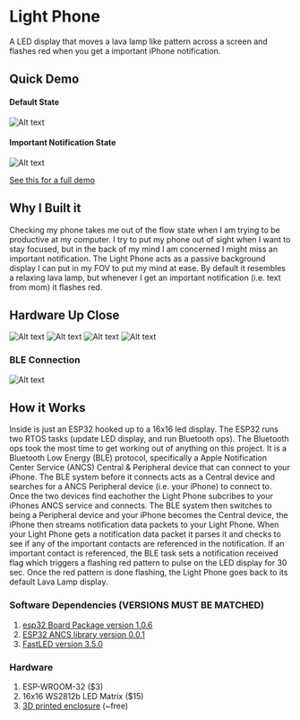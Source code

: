 # Light Phone
A LED display that moves a lava lamp like pattern across a screen and flashes red when you get a important iPhone notification.

## Quick Demo 

#### Default State
![Alt text](./visuals/default_vid.gif)

#### Important Notification State
![Alt text](./visuals/notification_vid.gif)

[See this for a full demo](https://github.com/jovankoledin/light_phone/blob/main/visuals/demo_higher_res.MP4)

## Why I Built it
Checking my phone takes me out of the flow state when I am trying to be productive at my computer.
I try to put my phone out of sight when I want to stay focused, but in the back of my mind I am concerned I might miss an important notification.
The Light Phone acts as a passive background display I can put in my FOV to put my mind at ease.
By default it resembles a relaxing lava lamp, but whenever I get an important notification (i.e. text from mom) it flashes red.

## Hardware Up Close
![Alt text](./visuals/front.jpg) 
![Alt text](./visuals/side.jpg) 
![Alt text](./visuals/leds.jpg) 
![Alt text](./visuals/inside.jpg) 
### BLE Connection
![Alt text](./visuals/ble_bigger.png)

## How it Works
Inside is just an ESP32 hooked up to a 16x16 led display.
The ESP32 runs two RTOS tasks (update LED display, and run Bluetooth ops). The Bluetooth ops took the most time to get working out of anything on this project.
It is a Bluetooth Low Energy (BLE) protocol, specifically a Apple Notification Center Service (ANCS) Central & Peripheral device that can connect to your iPhone.
The BLE system before it connects acts as a Central device and searches for a ANCS Peripheral device (i.e. your iPhone) to connect to. Once the two devices find eachother the Light Phone subcribes to your iPhones ANCS service and connects. The BLE system then switches to being a Peripheral device and your iPhone becomes the Central device, the iPhone then streams notification data packets to your Light Phone.
When your Light Phone gets a notification data packet it parses it and checks to see if any of the important contacts are referenced in the notification. If an important contact is referenced,
the BLE task sets a notification received flag which triggers a flashing red pattern to pulse on the LED display for 30 sec. Once the red pattern is done flashing,
the Light Phone goes back to its default Lava Lamp display.

### Software Dependencies (VERSIONS MUST BE MATCHED)
1. [esp32 Board Package version 1.0.6](https://github.com/espressif/arduino-esp32/releases/tag/1.0.6)
2. [ESP32 ANCS library version 0.0.1](https://github.com/Smartphone-Companions/ESP32-ANCS-Notifications/releases/tag/v0.0.1)
3. [FastLED version 3.5.0](https://github.com/FastLED/FastLED/releases/tag/3.5.0)

### Hardware
1. ESP-WROOM-32 ($3)
2. 16x16 WS2812b LED Matrix ($15)
3. [3D printed enclosure](https://www.printables.com/model/705945-16x16-led-matrix-frame-with-diffuser-grid/files) (~free)
